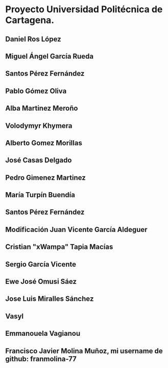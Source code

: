 # Proyecto Universidad Politécnica de Cartagena.


## Daniel Ros López

## Miguel Ángel García Rueda

## Santos Pérez Fernández

## Pablo Gómez Oliva

## Alba Martinez Meroño

## Volodymyr Khymera

## Alberto Gomez Morillas

## José Casas Delgado

## Pedro Gimenez Martinez

## María Turpín Buendía

## Santos Pérez Fernández

## Modificación Juan Vicente García Aldeguer

## Cristian "xWampa" Tapia Macías

## Sergio García Vicente

## Ewe José Omusi Sáez

## Jose Luis Miralles Sánchez

## Vasyl

## Emmanouela Vagianou

## Francisco Javier Molina Muñoz, mi username de github: franmolina-77

